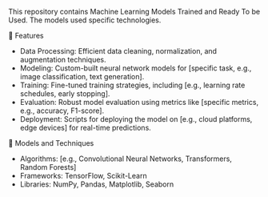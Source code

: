 This repository contains Machine Learning Models Trained and Ready To be Used. The models used specific technologies.

🚀 Features
- Data Processing: Efficient data cleaning, normalization, and augmentation techniques.
- Modeling: Custom-built neural network models for [specific task, e.g., image classification, text generation].
- Training: Fine-tuned training strategies, including [e.g., learning rate schedules, early stopping].
- Evaluation: Robust model evaluation using metrics like [specific metrics, e.g., accuracy, F1-score].
- Deployment: Scripts for deploying the model on [e.g., cloud platforms, edge devices] for real-time predictions.


🧠 Models and Techniques
- Algorithms: [e.g., Convolutional Neural Networks, Transformers, Random Forests]
- Frameworks: TensorFlow, Scikit-Learn
- Libraries: NumPy, Pandas, Matplotlib, Seaborn
